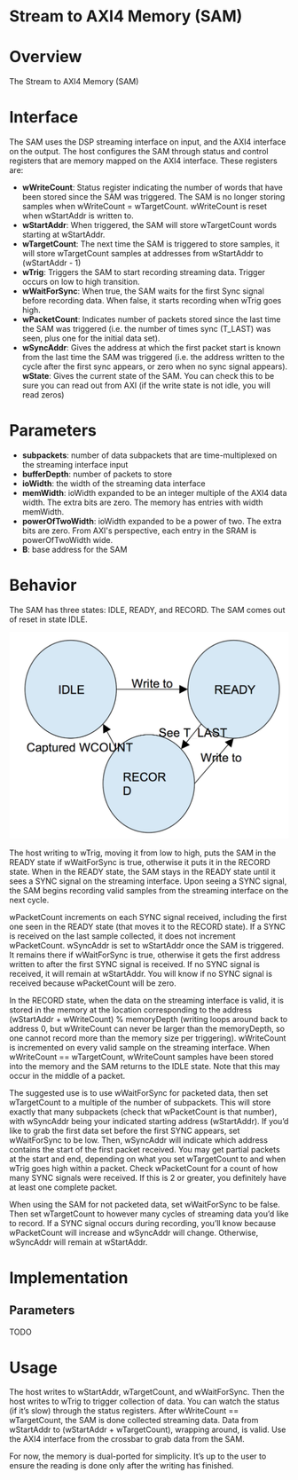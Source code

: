 Stream to AXI4 Memory (SAM)
=======================

# Overview

The Stream to AXI4 Memory (SAM) 

# Interface

The SAM uses the DSP streaming interface on input, and the AXI4 interface on the output. 
The host configures the SAM through status and control registers that are memory mapped on the AXI4 interface. 
These registers are:

* __wWriteCount__: Status register indicating the number of words that have been stored since the SAM was triggered. The SAM is no longer storing samples when wWriteCount = wTargetCount. wWriteCount is reset when wStartAddr is written to.
* __wStartAddr__: When triggered, the SAM will store wTargetCount words starting at wStartAddr.
* __wTargetCount__: The next time the SAM is triggered to store samples, it will store wTargetCount samples at addresses from wStartAddr to (wStartAddr - 1)
* __wTrig__: Triggers the SAM to start recording streaming data. Trigger occurs on low to high transition.
* __wWaitForSync__: When true, the SAM waits for the first Sync signal before recording data. When false, it starts recording when wTrig goes high.
* __wPacketCount__: Indicates number of packets stored since the last time the SAM was triggered (i.e. the number of times sync (T_LAST) was seen, plus one for the initial data set).
* __wSyncAddr__: Gives the address at which the first packet start is known from the last time the SAM was triggered (i.e. the address written to the cycle after the first sync appears, or zero when no sync signal appears).
__wState__: Gives the current state of the SAM. You can check this to be sure you can read out from AXI (if the write state is not idle, you will read zeros)

# Parameters

* __subpackets__: number of data subpackets that are time-multiplexed on the streaming interface input
* __bufferDepth__: number of packets to store
* __ioWidth__: the width of the streaming data interface
* __memWidth__: ioWidth expanded to be an integer multiple of the AXI4 data width. The extra bits are zero. The memory has entries with width memWidth.
* __powerOfTwoWidth__: ioWidth expanded to be a power of two. The extra bits are zero. From AXI's perspective, each entry in the SRAM is powerOfTwoWidth wide.
* __B__: base address for the SAM

# Behavior

The SAM has three states: IDLE, READY, and RECORD.
The SAM comes out of reset in state IDLE.

![FSM](FSM.png)


The host writing to wTrig, moving it from low to high, puts the SAM in the READY state if wWaitForSync is true, otherwise it puts it in the RECORD state. 
When in the READY state, the SAM stays in the READY state until it sees a SYNC signal on the streaming interface. 
Upon seeing a SYNC signal, the SAM begins recording valid samples from the streaming interface on the next cycle.

wPacketCount increments on each SYNC signal received, including the first one seen in the READY state (that moves it to the RECORD state). 
If a SYNC is received on the last sample collected, it does not increment wPacketCount. 
wSyncAddr is set to wStartAddr once the SAM is triggered. 
It remains there if wWaitForSync is true, otherwise it gets the first address written to after the first SYNC signal is received. 
If no SYNC signal is received, it will remain at wStartAddr. 
You will know if no SYNC signal is received because wPacketCount will be zero.

In the RECORD state, when the data on the streaming interface is valid, it is stored in the memory at the location corresponding to the address (wStartAddr + wWriteCount) % memoryDepth (writing loops around back to address 0, but wWriteCount can never be larger than the memoryDepth, so one cannot record more than the memory size per triggering). 
wWriteCount is incremented on every valid sample on the streaming interface. 
When wWriteCount == wTargetCount, wWriteCount samples have been stored into the memory and the SAM returns to the IDLE state. 
Note that this may occur in the middle of a packet.

The suggested use is to use wWaitForSync for packeted data, then set wTargetCount to a multiple of the number of subpackets. 
This will store exactly that many subpackets (check that wPacketCount is that number), with wSyncAddr being your indicated starting address (wStartAddr). 
If you’d like to grab the first data set before the first SYNC appears, set wWaitForSync to be low. 
Then, wSyncAddr will indicate which address contains the start of the first packet received. 
You may get partial packets at the start and end, depending on what you set wTargetCount to and when wTrig goes high within a packet. 
Check wPacketCount for a count of how many SYNC signals were received. 
If this is 2 or greater, you definitely have at least one complete packet.

When using the SAM for not packeted data, set wWaitForSync to be false. 
Then set wTargetCount to however many cycles of streaming data you’d like to record. 
If a SYNC signal occurs during recording, you’ll know because wPacketCount will increase and wSyncAddr will change. 
Otherwise, wSyncAddr will remain at wStartAddr.


# Implementation

## Parameters

TODO

# Usage

The host writes to wStartAddr, wTargetCount, and wWaitForSync. 
Then the host writes to wTrig to trigger collection of data. 
You can watch the status (if it’s slow) through the status registers. 
After wWriteCount == wTargetCount, the SAM is done collected streaming data. 
Data from wStartAddr to (wStartAddr + wTargetCount), wrapping around, is valid. 
Use the AXI4 interface from the crossbar to grab data from the SAM. 

For now, the memory is dual-ported for simplicity. 
It’s up to the user to ensure the reading is done only after the writing has finished.

